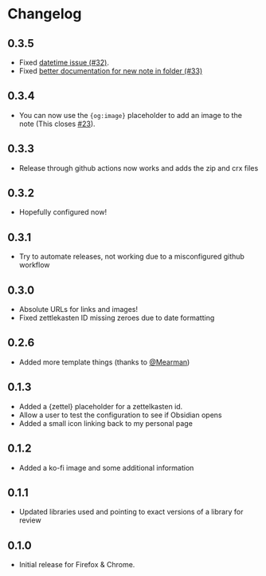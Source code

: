 # Changelog

## 0.3.5

-   Fixed [datetime issue (#32)](https://github.com/jplattel/obsidian-clipper/issues/32).
-   Fixed [better documentation for new note in folder (#33)](https://github.com/jplattel/obsidian-clipper/issues/33)

## 0.3.4

-   You can now use the `{og:image}` placeholder to add an image to the note (This closes [#23](https://github.com/jplattel/obsidian-clipper/issues/23)).

## 0.3.3

-   Release through github actions now works and adds the zip and crx files

## 0.3.2

-   Hopefully configured now!

## 0.3.1 

-   Try to automate releases, not working due to a misconfigured github workflow

## 0.3.0

-   Absolute URLs for links and images!
-   Fixed zettlekasten ID missing zeroes due to date formatting 

## 0.2.6

-   Added more template things (thanks to [@Mearman](https://github.com/Mearman))

## 0.1.3

-   Added a {zettel} placeholder for a zettelkasten id.
-   Allow a user to test the configuration to see if Obsidian opens
-   Added a small icon linking back to my personal page

## 0.1.2

-   Added a ko-fi image and some additional information

## 0.1.1 

-   Updated libraries used and pointing to exact versions of a library for review

## 0.1.0

-   Initial release for Firefox & Chrome.

